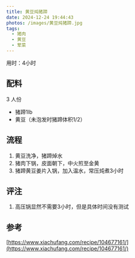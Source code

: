 ```yaml
---
title: 黄豆炖猪蹄
date: 2024-12-24 19:44:43
photos: /images/黄豆炖猪蹄.jpg
tags:
  - 猪肉
  - 黄豆
  - 荤菜
---
```


用时：4小时

## 配料

3 人份

- 猪蹄1lb
- 黄豆（未泡发时猪蹄体积1/2）

<!--more-->

## 流程

1. 黄豆洗净，猪蹄焯水
2. 猪肉下锅，皮面朝下，中火煎至金黄
3. 猪蹄黄豆姜片入锅，加入温水，常压炖煮3小时

## 评注

1. 高压锅显然不需要3小时，但是具体时间没有测试

## 参考

[https://www.xiachufang.com/recipe/104677161/](https://www.xiachufang.com/recipe/104677161/)
